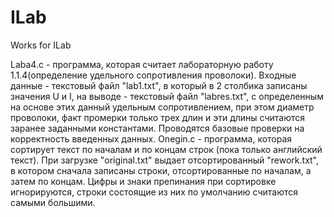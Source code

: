 # ILab
Works for ILab

Laba4.c - программа, которая считает лабораторную работу 1.1.4(определение удельного сопротивления проволоки). Входные данные - текстовый файл "lab1.txt", в который в 2 столбика записаны значения U и I, на выводе - текстовый файл "labres.txt", с определенным на основе этих данный удельным сопротивлением, при этом диаметр проволоки, факт промерки только трех длин и эти длины считаются заранее заданными константами. Проводятся базовые проверки на корректность введенных данных.
Onegin.c - программа, которая сортирует текст по началам и по концам строк (пока только английский текст). При загрузке "original.txt" выдает отсортированный "rework.txt", в котором сначала записаны строки, отсортированные по началам, а затем по концам. Цифры и знаки препинания при сортировке игнорируются, строки состоящие из них по умолчанию считаются самыми большими.


